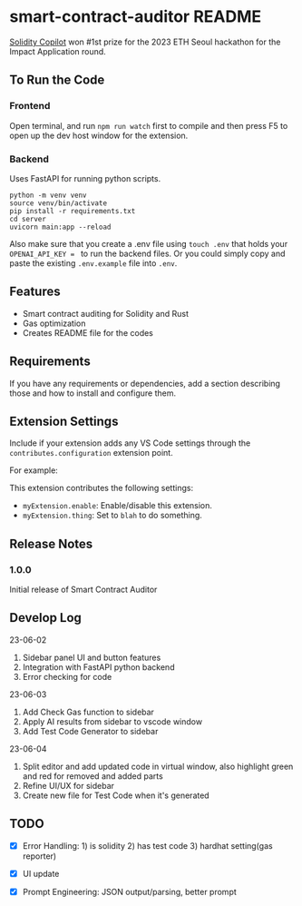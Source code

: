 # smart-contract-auditor README

[Solidity Copilot](https://devfolio.co/projects/solidity-copilot-e15f) won #1st prize for the 2023 ETH Seoul hackathon for the Impact Application round. 


## To Run the Code

### Frontend

Open terminal, and run `npm run watch` first to compile and then press F5 to open up the dev host window for the extension.

### Backend

Uses FastAPI for running python scripts.

```
python -m venv venv
source venv/bin/activate
pip install -r requirements.txt
cd server
uvicorn main:app --reload
```

Also make sure that you create a .env file using `touch .env` that holds your `OPENAI_API_KEY = ` to run the backend files. Or you could simply copy and paste the existing `.env.example` file into `.env`.

## Features

- Smart contract auditing for Solidity and Rust
- Gas optimization
- Creates README file for the codes

## Requirements

If you have any requirements or dependencies, add a section describing those and how to install and configure them.

## Extension Settings

Include if your extension adds any VS Code settings through the `contributes.configuration` extension point.

For example:

This extension contributes the following settings:

- `myExtension.enable`: Enable/disable this extension.
- `myExtension.thing`: Set to `blah` to do something.

## Release Notes

### 1.0.0

Initial release of Smart Contract Auditor

## Develop Log

23-06-02

1. Sidebar panel UI and button features
2. Integration with FastAPI python backend
3. Error checking for code 

23-06-03

1. Add Check Gas function to sidebar
2. Apply AI results from sidebar to vscode window
3. Add Test Code Generator to sidebar

23-06-04

1. Split editor and add updated code in virtual window, also highlight green and red for removed and added parts
2. Refine UI/UX for sidebar
3. Create new file for Test Code when it's generated

## TODO

- [x] Error Handling: 1) is solidity 2) has test code 3) hardhat setting(gas reporter)
- [x] UI update
- [x] Prompt Engineering: JSON output/parsing, better prompt

